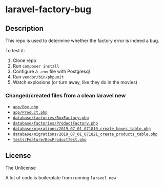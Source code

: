 # laravel-factory-bug

## Description
This repo is used to determine whether the factory error is indeed a bug.

To test it:
1. Clone repo
2. Run `composer install`
3. Configure a `.env` file with Postgresql
3. Run `vendor/bin/phpunit`
4. Watch explosions (or turn away, like they do in the movies)

### Changed/created files from a clean laravel new
* [`app/Box.php`](app/Box.php)
* [`app/Product.php`](app/Product.php)
* [`database/factories/BoxFactory.php`](database/factories/BoxFactory.php)
* [`database/factories/ProductFactory.php`](database/factories/ProductFactory.php)
* [`database/migrations/2019_07_01_071810_create_boxes_table.php`](database/migrations/2019_07_01_071810_create_boxes_table.php)
* [`database/migrations/2019_07_01_071821_create_products_table.php`](database/migrations/2019_07_01_071821_create_products_table.php)
* [`tests/Feature/BoxProductTest.php`](tests/Feature/BoxProductTest.php)

## License
The Unlicense

A lot of code is boilerplate from running `laravel new`
